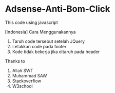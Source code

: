 # Adsense-Anti-Bom-Click
This code using javascript

[Indonesia] Cara Menggunakannya
1. Taruh code tersebut setelah JQuery
2. Letakkan code pada footer
3. Kode tidak bekerja jika ditaruh pada header

Thanks to
1. Allah SWT
2. Muhammad SAW
3. Stackoverflow
4. W3school
